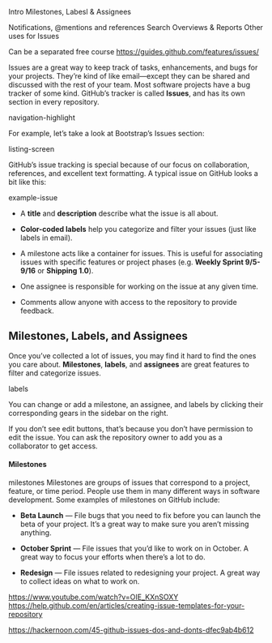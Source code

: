 Intro
Milestones, Labesl & Assignees

Notifications, @mentions and references
Search
Overviews & Reports
Other uses for Issues

Can be a separated free course
https://guides.github.com/features/issues/

Issues are a great way to keep track of tasks, enhancements, and bugs for your projects. 
They’re kind of like email—except they can be shared and discussed with the rest of your team. 
Most software projects have a bug tracker of some kind. 
GitHub’s tracker is called **Issues**, and has its own section in every repository.

navigation-highlight

For example, let’s take a look at Bootstrap’s Issues section:

listing-screen

GitHub’s issue tracking is special because of our focus on collaboration, references, and excellent text formatting. A typical issue on GitHub looks a bit like this:

example-issue

- A **title** and **description** describe what the issue is all about.

- **Color-coded labels** help you categorize and filter your issues (just like labels in email).

- A milestone acts like a container for issues. 
This is useful for associating issues with specific features or project phases (e.g. **Weekly Sprint 9/5-9/16** or **Shipping 1.0**).

- One assignee is responsible for working on the issue at any given time.

- Comments allow anyone with access to the repository to provide feedback.

## Milestones, Labels, and Assignees

Once you’ve collected a lot of issues, you may find it hard to find the ones you care about. 
**Milestones**, **labels**, and **assignees** are great features to filter and categorize issues.

labels


You can change or add a milestone, an assignee, and labels by clicking their corresponding gears in the sidebar on the right.



If you don’t see edit buttons, that’s
because you don’t have permission to edit the issue.
You can ask the repository owner to add you as a collaborator to get access.

#### Milestones
milestones
Milestones are groups of issues that correspond to a project, feature, or time period. People use them in many different ways in software development. Some examples of milestones on GitHub include:

- **Beta Launch** — File bugs that you need to fix before you can launch the beta of your project. 
It’s a great way to make sure you aren’t missing anything.

- **October Sprint** — File issues that you’d like to work on in October. 
A great way to focus your efforts when there’s a lot to do.

- **Redesign** — File issues related to redesigning your project. 
A great way to collect ideas on what to work on.

https://www.youtube.com/watch?v=OIE_KXnSOXY
https://help.github.com/en/articles/creating-issue-templates-for-your-repository

https://hackernoon.com/45-github-issues-dos-and-donts-dfec9ab4b612




